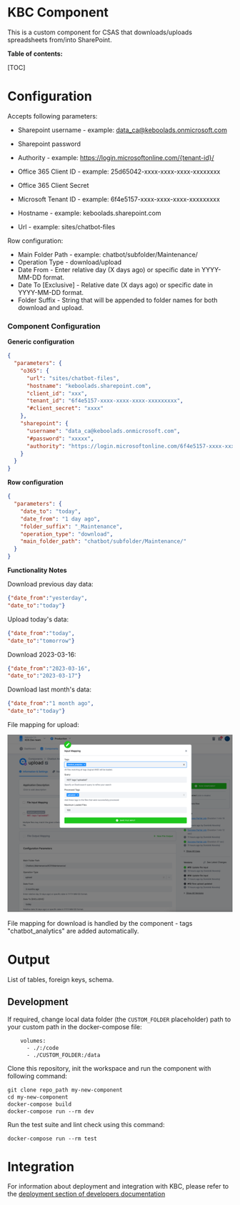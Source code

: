 KBC Component
=============

This is a custom component for CSAS that downloads/uploads spreadsheets from/into SharePoint.


**Table of contents:**

[TOC]

Configuration
=============

Accepts following parameters:

- Sharepoint username - example: data_ca@keboolads.onmicrosoft.com
- Sharepoint password
- Authority - example: https://login.microsoftonline.com/{tenant-id}/

- Office 365 Client ID - example: 25d65042-xxxx-xxxx-xxxx-xxxxxxxx
- Office 365 Client Secret
- Microsoft Tenant ID - example: 6f4e5157-xxxx-xxxx-xxxx-xxxxxxxxx
- Hostname - example: keboolads.sharepoint.com
- Url - example: sites/chatbot-files

Row configuration:

- Main Folder Path - example: chatbot/subfolder/Maintenance/
- Operation Type - download/upload
- Date From - Enter relative day (X days ago) or specific date in YYYY-MM-DD format.
- Date To [Exclusive] - Relative date (X days ago) or specific date in YYYY-MM-DD format.
- Folder Suffix - String that will be appended to folder names for both download and upload.


### Component Configuration

**Generic configuration**

```json
{
  "parameters": {
    "o365": {
      "url": "sites/chatbot-files",
      "hostname": "keboolads.sharepoint.com",
      "client_id": "xxx",
      "tenant_id": "6f4e5157-xxxx-xxxx-xxxx-xxxxxxxxx",
      "#client_secret": "xxxx"
    },
    "sharepoint": {
      "username": "data_ca@keboolads.onmicrosoft.com",
      "#password": "xxxxx",
      "authority": "https://login.microsoftonline.com/6f4e5157-xxxx-xxxx-xxxx-xxxxxxx/"
    }
  }
}
```

**Row configuration**

```json
{
  "parameters": {
    "date_to": "today",
    "date_from": "1 day ago",
    "folder_suffix": "_Maintenance",
    "operation_type": "download",
    "main_folder_path": "chatbot/subfolder/Maintenance/"
  }
}
```

**Functionality Notes**

Download previous day data:
```json
{"date_from":"yesterday",
"date_to":"today"}
```
Upload today's data:

```json
{"date_from":"today",
"date_to":"tomorrow"}
```
Download 2023-03-16:

```json
{"date_from":"2023-03-16",
"date_to":"2023-03-17"}
```
Download last month's data:

```json
{"date_from":"1 month ago",
"date_to":"today"}
```

File mapping for upload:

![](docs/imgs/image001.png)

File mapping for download is handled by the component - tags "chatbot_analytics" are added automatically.


Output
======

List of tables, foreign keys, schema.

Development
-----------

If required, change local data folder (the `CUSTOM_FOLDER` placeholder) path to
your custom path in the docker-compose file:

~~~~~~~~~~~~~~~~~~~~~~~~~~~~~~~~~~~~~~~~~~~~~~~~~~~~~~~~~~~~~~~~~~~~~~~~~~~~~~~~
    volumes:
      - ./:/code
      - ./CUSTOM_FOLDER:/data
~~~~~~~~~~~~~~~~~~~~~~~~~~~~~~~~~~~~~~~~~~~~~~~~~~~~~~~~~~~~~~~~~~~~~~~~~~~~~~~~

Clone this repository, init the workspace and run the component with following
command:

~~~~~~~~~~~~~~~~~~~~~~~~~~~~~~~~~~~~~~~~~~~~~~~~~~~~~~~~~~~~~~~~~~~~~~~~~~~~~~~~
git clone repo_path my-new-component
cd my-new-component
docker-compose build
docker-compose run --rm dev
~~~~~~~~~~~~~~~~~~~~~~~~~~~~~~~~~~~~~~~~~~~~~~~~~~~~~~~~~~~~~~~~~~~~~~~~~~~~~~~~

Run the test suite and lint check using this command:

~~~~~~~~~~~~~~~~~~~~~~~~~~~~~~~~~~~~~~~~~~~~~~~~~~~~~~~~~~~~~~~~~~~~~~~~~~~~~~~~
docker-compose run --rm test
~~~~~~~~~~~~~~~~~~~~~~~~~~~~~~~~~~~~~~~~~~~~~~~~~~~~~~~~~~~~~~~~~~~~~~~~~~~~~~~~

Integration
===========

For information about deployment and integration with KBC, please refer to the
[deployment section of developers
documentation](https://developers.keboola.com/extend/component/deployment/)
